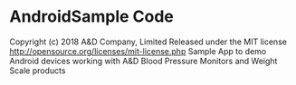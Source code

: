 # AndroidSample Code
Copyright (c) 2018 A&D Company, Limited Released under the MIT license http://opensource.org/licenses/mit-license.php
Sample App to demo Android devices working with A&D  Blood Pressure Monitors and Weight Scale products
